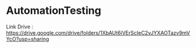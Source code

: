 # AutomationTesting
Link Drive : https://drive.google.com/drive/folders/1XbAUt6iVErScIeC2vJYXAOTazv9mVYcO?usp=sharing

